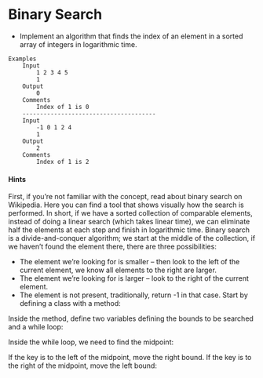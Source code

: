 # Binary Search
* Implement an algorithm that finds the index of an element in a sorted array of integers in logarithmic time.

``` 
Examples
    Input
        1 2 3 4 5
        1
    Output
        0
    Comments
        Index of 1 is 0
    --------------------------------------
    Input
        -1 0 1 2 4
        1
    Output
        2
    Comments
        Index of 1 is 2
```

#### Hints
First, if you’re not familiar with the concept, read about binary search on Wikipedia. Here you can find a tool that shows visually how the search is performed.
In short, if we have a sorted collection of comparable elements, instead of doing a linear search (which takes linear time), we can eliminate half the elements at each step and finish in logarithmic time. Binary search is a divide-and-conquer algorithm; we start at the middle of the collection, if we haven’t found the element there, there are three possibilities:
* The element we’re looking for is smaller – then look to the left of the current element, we know all elements to the right are larger.
* The element we’re looking for is larger – look to the right of the current element.
* The element is not present, traditionally, return -1 in that case.
Start by defining a class with a method:

Inside the method, define two variables defining the bounds to be searched and a while loop:

Inside the while loop, we need to find the midpoint:

If the key is to the left of the midpoint, move the right bound. If the key is to the right of the midpoint, move the left bound: